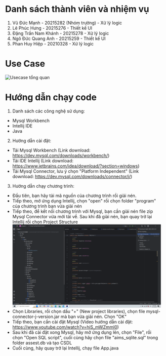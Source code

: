 # Danh sách thành viên và nhiệm vụ
1. Vũ Đức Mạnh - 20215282 (Nhóm trường) - Xử lý logic
2. Lê Phúc Hưng - 20215276 - Thiết kế UI
3. Đặng Trần Nam Khánh - 20215278 - Xử lý logic
4. Ngô Đức Quang Anh - 20215259 - Thiết kế UI
5. Phan Huy Hiệp - 20210328 - Xử lý logic

# Use Case
![Usecase tổng quan](https://github.com/user-attachments/assets/3a4dc24b-a364-4c1b-9fb7-d7a2160bac23)

# Hướng dẫn chạy code
1. Danh sách các công nghệ sử dụng:
* Mysql Workbench 
* Intellij IDE 
* Java 

2. Hướng dẫn cài đặt:
* Tải Mysql Workbench (Link download: https://dev.mysql.com/downloads/workbench/)
* Tải IDE Intellij (Link download: https://www.jetbrains.com/idea/download/?section=windows)
* Tải Mysql Connector, lưu ý chọn "Platform Independent" (Link download: https://dev.mysql.com/downloads/connector/j/)

3. Hướng dẫn chạy chương trình:
* Đầu tiên, bạn hãy tải mã nguồn của chương trình rồi giải nén.
* Tiếp theo, mở ứng dụng Intellij, chọn "open" rồi chọn folder "program" của chương trình bạn vừa giải nén
* Tiếp theo, để kết nối chương trình với Mysql, bạn cần giải nén file zip Mysql Connector vừa mới tải về. Sau khi đã giải nén, bạn quay trở lại Intellij rồi chọn Project Structure
![alt text](image.png)
* Chọn Libraries, rồi chọn dấu "+" (New project libraries), chọn file mysql-connector-j-version.jar mà bạn vừa giải nén. Chọn "OK"
* Tiếp theo, bạn cần cài đặt Mysql (Video hướng dẫn cài đặt: https://www.youtube.com/watch?v=hiS_mWZmmI0)
* Sau khi đã cài đặt xong Mysql, hãy mở ứng dụng lên, chọn "File", rồi chọn "Open SQL script", cuối cùng hãy chọn file "aims_sqlite.sql" trong folder assest.db và tạo CSDL 
* Cuối cùng, hãy quay trở lại Intellij, chạy file App.java 